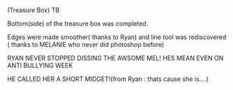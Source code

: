 (Treasure Box) TB

Bottom(side) of the treasure box was completed.

Edges were made smoother( thanks to Ryan) and line tool was rediscovered ( thanks to MELANIE who never did photoshop before)

RYAN NEVER STOPPED DISSING THE AWSOME MEL! HES MEAN EVEN ON ANTI BULLYING WEEK

HE CALLED HER A SHORT MIDGET!(from Ryan : thats cause she is....)